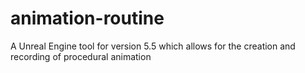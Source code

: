 # animation-routine
A Unreal Engine tool for version 5.5 which allows for the creation and recording of procedural animation
